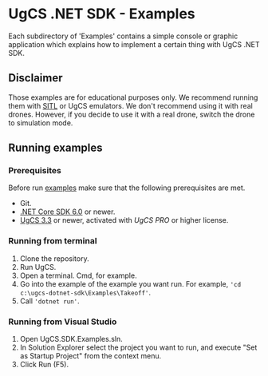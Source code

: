 # UgCS .NET SDK - Examples

Each subdirectory of 'Examples' contains a simple console or graphic application which explains how to implement a certain thing with UgCS .NET SDK.


## Disclaimer
Those examples are for educational purposes only. We recommend running them with [SITL](https://ardupilot.org/dev/docs/sitl-simulator-software-in-the-loop.html) or UgCS emulators. We don't recommend using it with real drones.
However, if you decide to use it with a real drone, switch the drone to simulation mode.


## Running examples

### Prerequisites

Before run [examples](https://github.com/ugcs/ugcs-dotnet-sdk/tree/master/Examples) make sure that the following prerequisites are met.

- Git.
- [.NET Core SDK 6.0](https://dotnet.microsoft.com/en-us/download/dotnet/6.0) or newer.
- [UgCS 3.3](https://www.ugcs.com/download) or newer, activated with *UgCS PRO* or higher license.


### Running from terminal

1. Clone the repository.
2. Run UgCS.
3. Open a terminal. Cmd, for example.
4. Go into the example of the example you want run. For example, `'cd c:\ugcs-dotnet-sdk\Examples\Takeoff'`.
5. Call `'dotnet run'`.


### Running from Visual Studio

1. Open UgCS.SDK.Examples.sln.
2. In Solution Explorer select the project you want to run, and execute "Set as Startup Project" from the context menu.
3. Click Run (F5).
